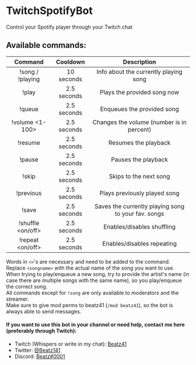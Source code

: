 # TwitchSpotifyBot

Control your Spotify player through your Twitch chat

## Available commands:
| Command | Cooldown | Description |
|:-----------:|:-----------:|:------------:|
| !song / !playing | 10 seconds | Info about the currently playing song |
| !play <songname> | 2.5 seconds | Plays the provided song now |
| !queue <songname> | 2.5 seconds | Enqueues the provided song |
| !volume <1-100> | 2.5 seconds | Changes the volume (number is in percent) |
| !resume | 2.5 seconds | Resumes the playback |
| !pause | 2.5 seconds | Pauses the playback |
| !skip | 2.5 seconds | Skips to the next song |
| !previous | 2.5 seconds | Plays previously played song |
| !save | 2.5 seconds | Saves the currently playing song to your fav. songs |
| !shuffle <on/off> | 2.5 seconds | Enables/disables shuffling |
| !repeat <on/off> | 2.5 seconds | Enables/disables repeating |

Words in `<>`'s are necessary and need to be added to the command. Replace `<songname>` with the actual name of the song you want to use.<br>
When trying to play/enqueue a new song, try to provide the artist's name (in case there are multiple songs with the same name), so you play/enqueue the correct song.<br>
All commands except for `!song` are only available to moderators and the streamer.<br>
Make sure to give mod perms to beatz41 (`/mod beatz41`), so the bot is always able to send messages.

#### If you want to use this bot in your channel or need help, contact me here (preferably through Twitch):
* Twitch (Whispers or write in my chat): [Beatz41](https://twitch.tv/beatz41)
* Twitter: [@Beatz141](https://twitter.com/beatz141)
* Discord: [Beatz#0001](https://discord.com/users/462263905842888714)
